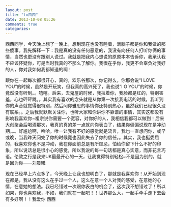 ```yaml
---
layout: post
title: "to西西"
date: 2013-10-08 05:26
comments: true
categories: 
---
```

西西同学，今天晚上想了一晚上，想到现在也没有睡着，满脑子都是你和我做的那些傻事。我先解释一下：我是真的没有任何恶意的，我没有向任何人打听你俩的事情，当然也更没有跟别人说过。我就是把我内心想说的原原本本告诉你，我承认我不应该怀疑你，可是当时我真的不那么了解你。我很在乎你，我更不会辜负对我好的人，你对我如何我都知道的啊！

跟你在一起每次都很开心，真的，欢乐谷那次，你记得么，你那会说“I LOVE YOU”的时候，虽然是开玩笑，但我真的高兴死了，我也说“I O YOU”的时候，你竟然没有听到。。嘻嘻。后来，去鬼屋的时候，我拉着你，我脸都是红的，特别害羞，心也砰砰跳。。其实我有喜欢的念头就是从你第一次接我电话的时候，我听到你的声音就觉得很特别，然后问你雅思的事情你还特别热心，虽然我们已经很久没有联系。。之后我就默默关注你，也听大家和你讲你不靠谱的事情，其实这都没有影响我喜欢你~祖宗说你需要一个宽容，对你好的人，我相信我都可以做到！后来大创聚会后喝酒那次，我真的真的差一点就向你表白了，结果你偏偏说现在是冲动期。。。好尴尬啊，哈哈。唯一让我有不好的感觉就是流言，我也一直想问你，或早或晚，当我昨天问完了你的时候竟也因此失去了你的信任。。其实，我也挺委屈的，我喜欢你也不是冲动，我在你面前总是有所顾忌，怕给你留下什么不好的印象，所以说话总是很小心的感觉，所以我说的每一句话都是真心实意，而非花言巧语。伦敦之行是我来UK最最开心的一天，让我觉得特别轻松~不是因为别的，就是因为你——刘晨曦

现在已经早上六点多了，今天晚上让我也想明白了，那就是我喜欢你！从开始到现在都是，我从没有这么在乎过一个人，这么在意一个人对我的感受，在意她的心情，在意她的想法。我已经错过一次跟你表白的机会了，这次我不想错过了！所以如果，你也喜欢我，不如，我们就在一起吧！！世界那么大，一起手牵手走下去会有多好啊！！我爱你 西西
